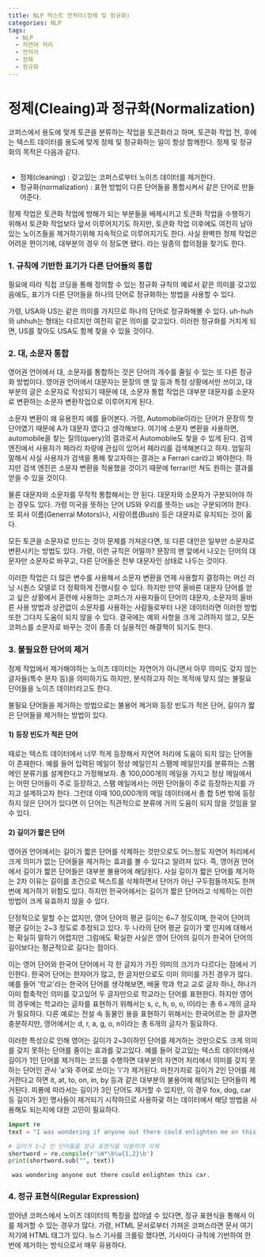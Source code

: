 ```yaml
---
title: NLP 텍스트 전처리(정제 및 정규화)
categories: NLP
tags: 
  - NLP
  - 자연어 처리
  - 전처리
  - 정제
  - 정규화
---
```


# 정제(Cleaing)과 정규화(Normalization)

코퍼스에서 용도에 맞게 토큰을 분류하는 작업을 토큰화라고 하며, 토큰화 작업 전, 후에는 텍스트 데이터를 용도에 맞게 정제 및 정규화하는 일이 항상 함께한다. 정제 및 정규화의 목적은 다음과 같다.<br><br>
- 정제(cleaning) : 갖고있는 코퍼스로부터 노이즈 데이터를 제거한다.
- 정규화(normalization) : 표현 방법이 다른 단어들을 통합시켜서 같은 단어로 만들어준다.

정제 작업은 토큰화 작업에 방해가 되는 부분들을 배제시키고 토큰화 작업을 수행하기 위해서 토큰화 작업보다 앞서 이루어지기도 하지만, 토큰화 작업 이후에도 여전히 남아있는 노이즈들을 제거하기위해 지속적으로 이루어지기도 한다. 사실 완벽한 정제 작업은 어려운 편이기에, 대부분의 경우 이 정도면 됐다. 라는 일종의 합의점을 찾기도 한다.

### 1. 규칙에 기반한 표기가 다른 단어들의 통합

필요에 따라 직접 코딩을 통해 정의할 수 있는 정규화 규칙의 예로서 같은 의미를 갖고있음에도, 표기가 다른 단어들을 하나의 단어로 정규화하는 방법을 사용할 수 있다.

가령, USA와 US는 같은 의미를 가지므로 하나의 단어로 정규화해볼 수 있다. uh-huh와 uhhuh는 형태는 다르지만 여전히 같은 의미를 갖고있다. 이러한 정규화를 거치게 되면, US를 찾아도 USA도 함께 찾을 수 있을 것이다.

### 2. 대, 소문자 통합

영어권 언어에서 대, 소문자를 통합하는 것은 단어의 개수를 줄일 수 있는 또 다른 정규화 방법이다. 영어권 언어에서 대문자는 문장의 맨 앞 등과 특정 상황에서만 쓰이고, 대부분의 글은 소문자로 작성되기 때문에 대, 소문자 통합 작업은 대부분 대문자를 소문자로 변환하는 소문자 변환작업으로 이루어지게 된다.

소문자 변환이 왜 유용한지 예를 들어본다. 가령, Automobile이라는 단어가 문장의 첫 단어였기 때문에 A가 대문자 였다고 생각해보다. 여기에 소문자 변환을 사용하면, automobile을 찾는 질의(query)의 결과로서 Automobile도 찾을 수 있게 된다. 검색 엔진에서 사용자가 페라리 차량에 관심이 있어서 페라리를 검색해본다고 하자. 엄밀히 말해서 사실 사용자가 검색을 통해 찾고자하는 결과는 a Ferrari car라고 봐야한다. 하지만 검색 엔진은 소문자 변환을 적용했을 것이기 때문에 ferrari만 쳐도 원하는 결과를 얻을 수 있을 것이다.

물론 대문자와 소문자를 무작적 통합해서는 안 된다. 대문자와 소문자가 구분되어야 하는 경우도 있다. 가령 미국을 뜻하는 단어 US와 우리를 뜻하는 us는 구분되어야 한다. 또 회사 이름(Generral Motors)나, 사람이름(Bush) 등은 대문자로 유지되는 것이 옳다.

모든 토큰을 소문자로 만드는 것이 문제를 가져온다면, 또 다른 대안은 일부만 소문자로 변환시키는 방법도 있다. 가령, 이런 규칙은 어떨까? 문장의 맨 앞에서 나오는 단어의 대문자만 소문자로 바꾸고, 다른 단어들은 전부 대문자인 상태로 나두는 것이다.

이러한 작업은 더 많은 변수를 사용해서 소문자 변환을 언제 사용할지 결정하는 머신 러닝 시퀀스 모델로 더 정확하게 진행시킬 수 있다. 하지만 만약 올바른 대문자 단어를 얻고 싶은 상황에서 훈련에 사용하는 코퍼스가 사용자들이 단어의 대문자, 소문자의 올바른 사용 방법과 상관없이 소문자를 사용하는 사람들로부터 나온 데이터라면 이러한 방법 또한 그다지 도움이 되지 않을 수 있다. 결국에는 예외 사항을 크게 고려하지 않고, 모든 코퍼스를 소문자로 바꾸는 것이 종종 더 실용적인 해결책이 되기도 한다.

### 3. 불필요한 단어의 제거

정제 작업에서 제거해야하는 노이즈 데이터는 자연어가 아니면서 아무 의미도 갖지 않는 글자들(특수 문자 등)을 의미하기도 하지만, 분석하고자 하는 목적에 맞지 않는 불필요 단어들을 노이즈 데이터라고도 한다.

불필요 단어들을 제거하는 방법으로는 불용어 제거와 등장 빈도가 적은 단어, 길이가 짧은 단어들을 제거하는 방법이 있다.

#### 1) 등장 빈도가 적은 단어

때로는 텍스트 데이터에서 너무 적게 등장해서 자연어 처리에 도움이 되지 않는 단어들이 존재한다. 예를 들어 입력된 메일이 정상 메일인지 스팸메 메일인지를 분류하는 스팸 메인 분류기를 설계한다고 가정해보자. 총 100,000개의 메일을 가지고 정상 메일에서는 어떤 단어들이 주로 등장하고, 스팸 메일에서는 어떤 단어들이 주로 등장하는지를 가지고 설계하고자 한다. 그런데 이때 100,000개의 메일 데이터에서 총 합 5번 밖에 등장하지 않은 단어가 있다면 이 단어는 직관적으로 분류에 거의 도움이 되지 않을 것임을 알 수 있다.

#### 2) 길이가 짧은 단어

영어권 언어에서는 길이가 짧은 단어를 삭제하는 것만으로도 어느정도 자연어 처리에서 크게 의미가 없는 단어들을 제거하는 효과를 볼 수 있다고 알려져 있다. 즉, 영어권 언어에서 길이가 짧은 단어들은 대부분 불용어에 해당된다. 사실 길이가 짧은 단어를 제거하는 2차 이유는 길이를 조건으로 텍스트를 삭제하면서 단어가 아닌 구두점들까지도 한꺼번에 제거하기 위함도 있다. 하지만 한국어에서는 길이가 짧은 단어라고 삭제하는 이런 방법이 크게 유효하지 않을 수 있다.

단정적으로 말할 수는 없지만, 영어 단어의 평균 길이는 6~7 정도이며, 한국어 단어의 평균 길이는 2~3 정도로 추정되고 있다. 두 나라의 단어 평균 길이가 몇 인지에 대해서는 확실히 말하기 어렵지만 그럼에도 확실한 사실은 영어 단어의 길이가 한국어 단어의 길이보다는 평균적으로 길다는 점이다.

이는 영어 단어와 한국어 단어에서 각 한 글자가 가진 의미의 크기가 다르다는 점에서 기인한다. 한국어 단어는 한자어가 많고, 한 글자만으로도 이미 의미를 가진 경우가 많다. 예를 들어 '학교'라는 한국어 단어를 생각해보면, 배울 학과 학교 교로 글자 하나, 하나가 이미 함축적인 의미를 갖고있어 두 글자만으로 학교라는 단어를 표현한다. 하지만 영어의 경우에는 학교라는 글자를 표현하기 위해서는 s, c, h, o, o, l이라는 총 6ㅅ개의 글자가 필요하다. 다른 예로는 전설 속 동물인 용을 표현하기 위해서는 한국어르논 한 글자면 충분하지만, 영어에서는 d, r, a, g, o, n이라는 총 6개의 글자가 필요하다.

이러한 특성으로 인해 영어는 길이가 2~3이하인 단어를 제거하는 것만으로도 크게 의미를 갖지 못하는 단어를 줄이는 효과를 갖고있다. 예를 들어 갖고있는 텍스트 데이터에서 길이가 1인 단어를 제거하는 코드를 수행하면 대부분의 자연어 처리에서 의미를 갖지 못하는 단어인 관사 'a'와 주어로 쓰이는 'i'가 제거된다. 마찬가지로 길이가 2인 단어를 제거한다고 하면 it, at, to, on, in, by 등과 같은 대부분의 불용어에 해당되는 단어들이 제거된다. 피룡에 따라서는 길이가 3인 단어도 제거할 수 있지만, 이 경우 fox, dog, car 등 길이가 3인 명사들이 제거되기 시작하므로 사용하괒 하는 데이터에서 해당 방법을 사용해도 되는지에 대한 고민이 필요하다.


```python
import re
text = "I was wondering if anyone out there could enlighten me on this car."

# 길이가 1~2 인 단어들을 정규 표현식을 이용하여 삭제
shortword = re.compile(r'\W*\b\w{1,2}\b')
print(shortword.sub("", text))
```

     was wondering anyone out there could enlighten this car.


### 4. 정규 표현식(Regular Expression)

얻어낸 코퍼스에서 노이즈 데이터의 특징을 잡아낼 수 있다면, 정규 표현식을 통해서 이를 제거할 수 있는 경우가 많다. 가령, HTML 문서로부터 가져온 코퍼스라면 문서 여기저기에 HTML 태그가 있다. 뉴스 기사를 크롤링 했다면, 기사마다 규칙에 기반하여 한 번에 제거하는 방식으로서 매우 유용하다.

